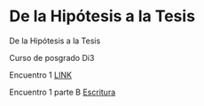 # De la Hipótesis a la Tesis
De la Hipótesis a la Tesis

Curso de posgrado Di3

Encuentro 1 [LINK](https://ricardorpalma.github.io/De_la_H_a-la_Tesis/Encuentro_1/#1)

Encuentro 1 parte B [Escritura](https://github.com/ricardorpalma/De_la_H_a-la_Tesis/blob/main/Encuentro_1B/Escritura_Papers.pdf)

